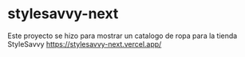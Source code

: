 # stylesavvy-next
Este proyecto se hizo para mostrar un catalogo de ropa para la tienda StyleSavvy
https://stylesavvy-next.vercel.app/
